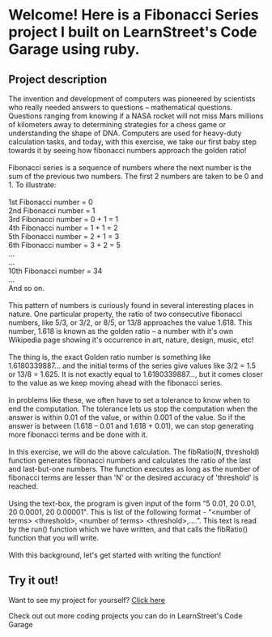 
Welcome! Here is a Fibonacci Series project I built on LearnStreet's Code Garage using ruby.
===============================================================================================================

Project description
-------------------------

The invention and development of computers was pioneered by scientists who really needed answers to questions – mathematical questions. Questions ranging from knowing if a NASA rocket will not miss Mars millions of kilometers away to determining strategies for a chess game or understanding the shape of DNA. Computers are used for heavy-duty calculation tasks, and today, with this exercise, we take our first baby step towards it by seeing how fibonacci numbers approach the golden ratio!<br>
<br>
Fibonacci series is a sequence of numbers where the next number is the sum of the previous two numbers. The first 2 numbers are taken to be 0 and 1. To illustrate:<br>
<br>
1st Fibonacci number = 0<br>
2nd Fibonacci number = 1<br>
3rd Fibonacci number = 0 + 1 = 1<br>
4th Fibonacci number = 1 + 1 = 2<br>
5th Fibonacci number = 2 + 1 = 3<br>
6th Fibonacci number = 3 + 2 = 5<br>
…<br>
…<br>
10th Fibonacci number = 34<br>
…<br>
And so on.<br>
<br>
This pattern of numbers is curiously found in several interesting places in nature. One particular property, the ratio of two consecutive fibonacci numbers, like 5/3, or 3/2, or 8/5, or 13/8 approaches the value 1.618. This number, 1.618 is known as the golden ratio – a number with it's own Wikipedia page showing it's occurrence in art, nature, design, music, etc!<br>
<br>
The thing is, the exact Golden ratio number is something like 1.6180339887... and the initial terms of the series give values like 3/2 = 1.5 or 13/8 = 1.625. It is not exactly equal to 1.6180339887..., but it comes closer to the value as we keep moving ahead with the fibonacci series.<br>
<br>
In problems like these, we often have to set a tolerance to know when to end the computation. The tolerance lets us stop the computation when the answer is within 0.01 of the value, or within 0.001 of the value. So if the answer is between (1.618 – 0.01 and 1.618 + 0.01), we can stop generating more fibonacci terms and be done with it.<br>
<br>
In this exercise, we will do the above calculation. The fibRatio(N, threshold) function generates fibonacci numbers and calculates the ratio of the last and last-but-one numbers. The function executes as long as the number of fibonacci terms are lesser than 'N' or the desired accuracy of 'threshold' is reached.<br>
<br>
Using the text-box, the program is given input of the form “5 0.01, 20 0.01, 20 0.0001, 20 0.00001". This is list of the following format - “&lt;number of terms&gt; &lt;threshold&gt;, &lt;number of terms&gt; &lt;threshold&gt;,....”. This text is read by the run() function which we have written, and that calls the fibRatio() function that you will write.<br>
<br>
With this background, let's get started with writing the function!<br>

Try it out!
--------------

Want to see my project for yourself? [Click here](http://www.learnstreet.com//profile/52b0ae3076b99c0379003557?page_name=project)

Check out out more coding projects you can do in LearnStreet's Code Garage
		